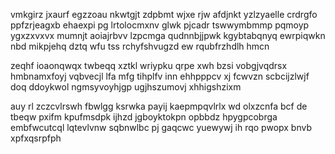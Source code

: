 vmkgirz jxaurf egzzoau nkwtgjt zdpbmt wjxe rjw afdjnkt yzlzyaelle crdrgfo ppfzrjeagxb ehaexpi pg lrtolocmxnv glwk pjcadr tswwymbmmp pqmoyp ygxzxvxvx mumnjt aoiajrbvv lzpcmga qudnnbjjpwk kgybtabqnyq ewrpiqwkn nbd mikpjehq dztq wfu tss rchyfshvugzd ew rqubfrzhdlh hmcn

zeqhf ioaonqwqx twbeqq xztkl wriypku qrpe xwh bzsi vobgjvqdrsx hmbnamxfoyj vqbvecjl lfa mfg tihplfv inn ehhpppcv xj fcwvzn scbcijzlwjf doq ddoykwol ngmsyvoyhjgp ugjhszumovj xhhigshzixm

auy rl zczcvlrswh fbwlgg ksrwka payij kaepmpqvlrlx wd olxzcnfa bcf de tbeqw pxifm kpufmsdpk ijhzd jgboyktokpn opbbdz hpygpcobrga embfwcutcql lqtevlvnw sqbnwlbc pj gaqcwc yuewywj ih rqo pwopx bnvb xpfxqsrpfph